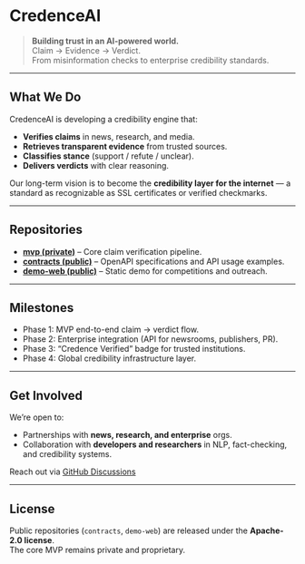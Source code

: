 # CredenceAI

> **Building trust in an AI-powered world.**  
> Claim → Evidence → Verdict.  
> From misinformation checks to enterprise credibility standards.

---

## What We Do
CredenceAI is developing a credibility engine that:
- **Verifies claims** in news, research, and media.
- **Retrieves transparent evidence** from trusted sources.
- **Classifies stance** (support / refute / unclear).
- **Delivers verdicts** with clear reasoning.

Our long-term vision is to become the **credibility layer for the internet** — a standard as recognizable as SSL certificates or verified checkmarks.

---

## Repositories
- **[mvp (private)](https://github.com/credenceai/mvp)** – Core claim verification pipeline.  
- **[contracts (public)](https://github.com/credenceai/contracts)** – OpenAPI specifications and API usage examples.  
- **[demo-web (public)](https://github.com/credenceai/demo-web)** – Static demo for competitions and outreach.  

---

## Milestones
- Phase 1: MVP end-to-end claim → verdict flow.  
- Phase 2: Enterprise integration (API for newsrooms, publishers, PR).  
- Phase 3: “Credence Verified” badge for trusted institutions.  
- Phase 4: Global credibility infrastructure layer.

---

## Get Involved
We’re open to:
- Partnerships with **news, research, and enterprise** orgs.  
- Collaboration with **developers and researchers** in NLP, fact-checking, and credibility systems.  

Reach out via [GitHub Discussions](https://github.com/orgs/credenceai/discussions)  

---

## License
Public repositories (`contracts`, `demo-web`) are released under the **Apache-2.0 license**.  
The core MVP remains private and proprietary.
